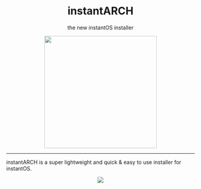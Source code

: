 <div align="center">
    <h1>instantARCH</h1>
    <p>the new instantOS installer</p>
    <img width="300" height="300" src="https://raw.githubusercontent.com/instantOS/instantLOGO/master/png/arch.png">
</div>

----------

instantARCH is a super lightweight and quick & easy to use installer for instantOS.

<p align="center">
  <img src="https://raw.githubusercontent.com/instantOS/instantLOGO/master/screeenshots/instantarch.png">
</p>
